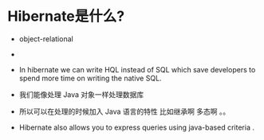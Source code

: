 # Hibernate是什么?

* object-relational
*
* In hibernate we can write HQL instead of SQL which save developers to spend more time on writing the native SQL.

* 我们能像处理 Java 对象一样处理数据库
* 所以可以在处理的时候加入 Java 语言的特性 比如继承啊 多态啊 。。

* Hibernate also allows you to express queries using java-based criteria .
